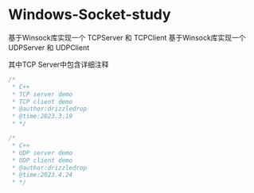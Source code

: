 # Windows-Socket-study
基于Winsock库实现一个 TCPServer 和 TCPClient 
基于Winsock库实现一个 UDPServer 和 UDPClient 

其中TCP Server中包含详细注释



```C++
/*
 * C++ 
 * TCP server demo
 * TCP client demo
 * @author:drizzledrop
 * @time:2023.3.19
 * */
```


```C++
/*
 * C++ 
 * UDP server demo
 * UDP client demo
 * @author:drizzledrop
 * @time:2023.4.24
 * */
```
